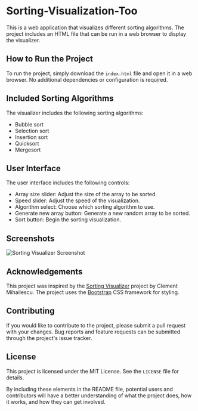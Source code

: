 # Sorting-Visualization-Too

This is a web application that visualizes different sorting algorithms. The project includes an HTML file that can be run in a web browser to display the visualizer.

## How to Run the Project

To run the project, simply download the `index.html` file and open it in a web browser. No additional dependencies or configuration is required.

## Included Sorting Algorithms

The visualizer includes the following sorting algorithms:

- Bubble sort
- Selection sort
- Insertion sort
- Quicksort
- Mergesort

## User Interface

The user interface includes the following controls:

- Array size slider: Adjust the size of the array to be sorted.
- Speed slider: Adjust the speed of the visualization.
- Algorithm select: Choose which sorting algorithm to use.
- Generate new array button: Generate a new random array to be sorted.
- Sort button: Begin the sorting visualization.

## Screenshots

![Sorting Visualizer Screenshot](./sorting-visualizer-screenshot.png)

## Acknowledgements

This project was inspired by the [Sorting Visualizer](https://github.com/clementmihailescu/Sorting-Visualizer) project by Clement Mihailescu. The project uses the [Bootstrap](https://getbootstrap.com/) CSS framework for styling.

## Contributing

If you would like to contribute to the project, please submit a pull request with your changes. Bug reports and feature requests can be submitted through the project's issue tracker.

## License

This project is licensed under the MIT License. See the `LICENSE` file for details.

By including these elements in the README file, potential users and contributors will have a better understanding of what the project does, how it works, and how they can get involved.


